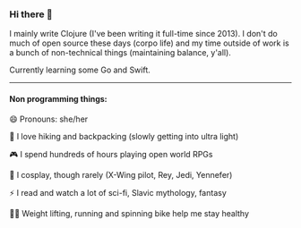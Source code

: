### Hi there 👋

I mainly write Clojure (I've been writing it full-time since 2013). I don't do much of open source these days (corpo life) and my time outside of work is a bunch of non-technical things (maintaining balance, y'all).

Currently learning some Go and Swift.

------------------
#### Non programming things:

😄 Pronouns: she/her

🥾 I love hiking and backpacking (slowly getting into ultra light)

🎮 I spend hundreds of hours playing open world RPGs

🧵 I cosplay, though rarely (X-Wing pilot, Rey, Jedi, Yennefer)

⚡ I read and watch a lot of sci-fi, Slavic mythology, fantasy

🏋️‍♀️ Weight lifting, running and spinning bike help me stay healthy

<!--
**annapawlicka/annapawlicka** is a ✨ _special_ ✨ repository because its `README.md` (this file) appears on your GitHub profile.

-->
